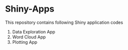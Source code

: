 # Shiny-Apps

This repository contains following Shiny application codes
1. Data Exploration App
2. Word Cloud App
3. Plotting App

